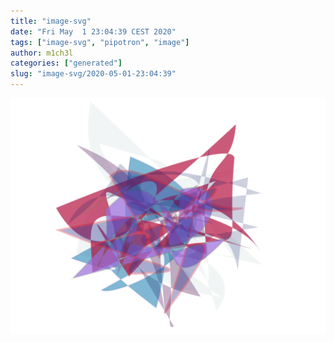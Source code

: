 ```yaml
---
title: "image-svg"
date: "Fri May  1 23:04:39 CEST 2020"
tags: ["image-svg", "pipotron", "image"]
author: m1ch3l
categories: ["generated"]
slug: "image-svg/2020-05-01-23:04:39"
---
```


![](image.svg)
